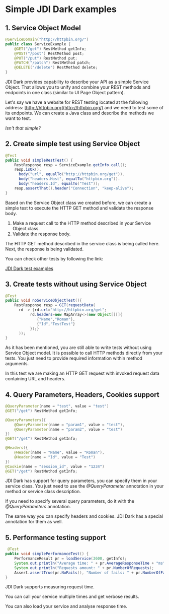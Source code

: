 # Simple JDI Dark examples
## 1. Service Object Model

```java
@ServiceDomain("http://httpbin.org/")
public class ServiceExample { 
    @GET("/get") RestMethod getInfo;
    @POST("/post") RestMethod post;
    @PUT("/put") RestMethod put;
    @PATCH("/patch") RestMethod patch;
    @DELETE("/delete") RestMethod delete;
}
```

JDI Dark provides capability to describe your API as a simple Service Object.
That allows you to unify and combine your REST methods and endpoints in one class
(similar to UI Page Object pattern).

Let's say we have a website for REST testing located at the following address: [http://httpbin.org](http://httpbin.org/) and we need to test some of its endpoints.
We can create a Java class and describe the methods we want to test.

*Isn't that simple?*

## 2. Create simple test using Service Object

```java
@Test
public void simpleRestTest() {
    RestResponse resp = ServiceExample.getInfo.call();
    resp.isOk().
      body("url", equalTo("http://httpbin.org/get")).
      body("headers.Host", equalTo("httpbin.org")).
      body("headers.Id", equalTo("Test"));
    resp.assertThat().header("Connection", "keep-alive");
}
```

Based on the Service Object class we created before, we can create a simple test to execute the HTTP GET method and validate the response body.

1. Make a request call to the HTTP method described in your Service Object class.
2. Validate the response body.

The HTTP GET method described in the service class is being called here. Next, the response is being validated.

You can check other tests by following the link:
 
 [JDI Dark test examples](https://github.com/jdi-testing/jdi-dark/tree/master/jdi-httpTests)

## 3. Create tests without using Service Object

```java
@Test
public void noServiceObjectTest(){
    RestResponse resp = GET(requestData(
      rd -> {rd.url="http://httpbin.org/get";
           rd.headers=new MapArray<>(new Object[][]{
              {"Name","Roman"},
              {"Id","TestTest"}
           });}
      ));
}
```

As it has been mentioned, you are still able to write tests without using Service Object model.
It is possible to call HTTP methods directly from your tests. You just need to provide required information within method arguments.

In this test we are making an HTTP GET request with invoked request data containing URL and headers.

## 4. Query Parameters, Headers, Cookies support

```java
@QueryParameter(name = "test", value = "test")
@GET("/get") RestMethod getInfo;
```

```java
@QueryParameters({
    @QueryParameter(name = "param1", value = "test"),
    @QueryParameter(name = "param2", value = "test")
})
@GET("/get") RestMethod getInfo;
```

```java
@Headers({
    @Header(name = "Name", value = "Roman"),
    @Header(name = "Id", value = "Test")
})
@Cookie(name = "session_id", value = "1234")
@GET("/get") RestMethod getInfo;
```

JDI Dark has support for query parameters, you can specify them in your service class.
You just need to use the *@QueryParameter* annotation in your method or service class description.

If you need to specify several query parameters, do it with the *@QueryParameters* annotation.

The same way you can specify headers and cookies. JDI Dark has a special annotation for them as well.

## 5. Performance testing support

```java
 @Test
public void simplePerformanceTest() {
    PerformanceResult pr = loadService(3600, getInfo);
    System.out.println("Average time: " + pr.AverageResponseTime + "ms");
    System.out.println("Requests amount: " + pr.NumberOfRequests);
    Assert.assertTrue(pr.NoFails(), "Number of fails: " + pr.NumberOfFails); 
}
```

JDI Dark supports measuring request time.

You can call your service multiple times and get verbose results.

You can also load your service and analyse response time.
